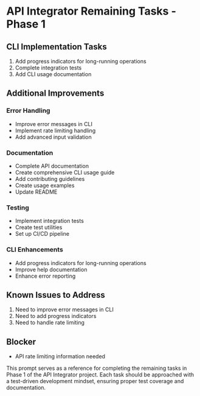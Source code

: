 # API Integrator Remaining Tasks - Phase 1

## CLI Implementation Tasks

1. Add progress indicators for long-running operations
2. Complete integration tests
3. Add CLI usage documentation

## Additional Improvements

### Error Handling
- Improve error messages in CLI
- Implement rate limiting handling
- Add advanced input validation

### Documentation
- Complete API documentation
- Create comprehensive CLI usage guide
- Add contributing guidelines
- Create usage examples
- Update README

### Testing
- Implement integration tests
- Create test utilities
- Set up CI/CD pipeline

### CLI Enhancements
- Add progress indicators for long-running operations
- Improve help documentation
- Enhance error reporting

## Known Issues to Address
1. Need to improve error messages in CLI
2. Need to add progress indicators
3. Need to handle rate limiting

## Blocker
- API rate limiting information needed

This prompt serves as a reference for completing the remaining tasks in Phase 1 of the API Integrator project. Each task should be approached with a test-driven development mindset, ensuring proper test coverage and documentation.